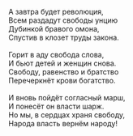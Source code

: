 А завтра будет революция,<br />
Всем раздадут свободы унцию<br />
Дубинкой бравого омона,<br />
Спустив в клозет труды закона.<br />
<br />
Горит в аду свобода слова,<br />
И бьют детей и женщин снова.<br />
Свободу, равенство и братство<br />
Перечеркнёт крови богатство.<br />
<br />
И вновь пойдёт согласный марш,<br />
И понесёт он власти шарж.<br />
Но мы, в сердцах храня свободу,<br />
Народа власть вернём народу!